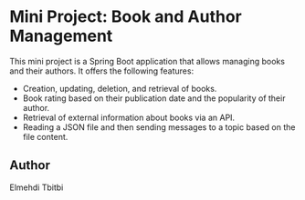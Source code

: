 # Mini Project: Book and Author Management

This mini project is a Spring Boot application that allows managing books and their authors. It offers the following features:

- Creation, updating, deletion, and retrieval of books.
- Book rating based on their publication date and the popularity of their author.
- Retrieval of external information about books via an API.
- Reading a JSON file and then sending messages to a topic based on the file content.

## Author

Elmehdi Tbitbi